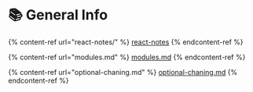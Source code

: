 # 📚 General Info

{% content-ref url="react-notes/" %}
[react-notes](react-notes/)
{% endcontent-ref %}

{% content-ref url="modules.md" %}
[modules.md](modules.md)
{% endcontent-ref %}

{% content-ref url="optional-chaning.md" %}
[optional-chaning.md](optional-chaning.md)
{% endcontent-ref %}
